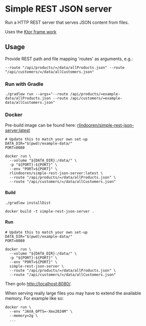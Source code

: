# Simple REST JSON server

Run a HTTP REST server that serves JSON content from files.

Uses the [Ktor frame work](https://ktor.io/)

## Usage

Provide REST path and file mapping 'routes' as arguments, e.g.:

`--route "/api/products/=/data/allProducts.json" --route "/api/customers/=/data/allCustomers.json"`

### Run with Gradle

```shell
./gradlew run --args="--route /api/products/=example-data/allProducts.json --route /api/customers/=example-data/allCustomers.json"
```

### Docker

Pre-build image can be found here: [rlindooren/simple-rest-json-server:latest](https://hub.docker.com/r/rlindooren/simple-rest-json-server/tags)

```shell
# Update this to match your own set-up
DATA_DIR="$(pwd)/example-data/"
PORT=8080

docker run \
  --volume "${DATA_DIR}:/data/" \
  -p "${PORT}:${PORT}" \
  --env "PORT=${PORT}" \
  rlindooren/simple-rest-json-server:latest \
  --route "/api/products/=/data/allProducts.json" \
  --route "/api/customers/=/data/allCustomers.json"
```

#### Build

```shell
./gradlew installDist

docker build -t simple-rest-json-server .
```

#### Run

```shell
# Update this to match your own set-up
DATA_DIR="$(pwd)/example-data/"
PORT=8080

docker run \
  --volume "${DATA_DIR}:/data/" \
  -p "${PORT}:${PORT}" \
  --env "PORT=${PORT}" \
  simple-rest-json-server \
  --route "/api/products/=/data/allProducts.json" \
  --route "/api/customers/=/data/allCustomers.json"
```

Then goto [http://localhost:8080/](http://localhost:8080/).

When serving really large files you may have to extend the available memory.
For example like so:

```shell
docker run \
  --env "JAVA_OPTS=-Xmx2024M" \
  --memory=2g \
  ...
```